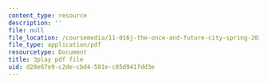 ```yaml
---
content_type: resource
description: ''
file: null
file_location: /coursemedia/11-016j-the-once-and-future-city-spring-2015/d28e67e9c2decbd4581ec85d941fdd3e_XOfD39Pr4ZU.pdf
file_type: application/pdf
resourcetype: Document
title: 3play pdf file
uid: d28e67e9-c2de-cbd4-581e-c85d941fdd3e
---
```

